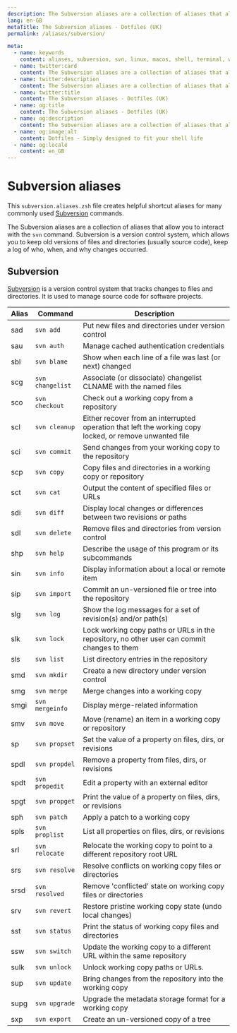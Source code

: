 ```yaml
---
description: The Subversion aliases are a collection of aliases that allow you to interact with the `svn` command. Subversion is a version control system, which allows you to keep old versions of files and directories (usually source code), keep a log of who, when, and why changes occurred.
lang: en-GB
metaTitle: The Subversion aliases - Dotfiles (UK)
permalink: /aliases/subversion/

meta:
  - name: keywords
    content: aliases, subversion, svn, linux, macos, shell, terminal, windows
  - name: twitter:card
    content: The Subversion aliases are a collection of aliases that allow you to interact with the `svn` command. Subversion is a version control system, which allows you to keep old versions of files and directories (usually source code), keep a log of who, when, and why changes occurred.
  - name: twitter:description
    content: The Subversion aliases are a collection of aliases that allow you to interact with the `svn` command. Subversion is a version control system, which allows you to keep old versions of files and directories (usually source code), keep a log of who, when, and why changes occurred.
  - name: twitter:title
    content: The Subversion aliases - Dotfiles (UK)
  - name: og:title
    content: The Subversion aliases - Dotfiles (UK)
  - name: og:description
    content: The Subversion aliases are a collection of aliases that allow you to interact with the `svn` command. Subversion is a version control system, which allows you to keep old versions of files and directories (usually source code), keep a log of who, when, and why changes occurred.
  - name: og:image:alt
    content: Dotfiles - Simply designed to fit your shell life
  - name: og:locale
    content: en_GB
---
```


# Subversion aliases

This `subversion.aliases.zsh` file creates helpful shortcut aliases for many
commonly used [Subversion](https://subversion.apache.org) commands.

The Subversion aliases are a collection of aliases that allow you to interact
with the `svn` command. Subversion is a version control system, which allows you
to keep old versions of files and directories (usually source code), keep a log
of who, when, and why changes occurred.

## Subversion

[Subversion](https://subversion.apache.org) is a version control system that
tracks changes to files and directories. It is used to manage source code for
software projects.

| Alias | Command | Description |
| ----- | ----- | ----- |
| sad | `svn add` | Put new files and directories under version control  |
| sau | `svn auth` | Manage cached authentication credentials  |
| sbl | `svn blame` | Show when each line of a file was last (or next) changed |
| scg | `svn changelist` | Associate (or dissociate) changelist CLNAME with the named files |
| sco | `svn checkout` | Check out a working copy from a repository  |
| scl | `svn cleanup` | Either recover from an interrupted operation that left the working copy locked, or remove unwanted file |
| sci | `svn commit` | Send changes from your working copy to the repository |
| scp | `svn copy` | Copy files and directories in a working copy or repository |
| sct | `svn cat` | Output the content of specified files or URLs |
| sdi | `svn diff` | Display local changes or differences between two revisions or paths |
| sdl | `svn delete` | Remove files and directories from version control |
| shp | `svn help` | Describe the usage of this program or its subcommands |
| sin | `svn info` | Display information about a local or remote item |
| sip | `svn import`  | Commit an un-versioned file or tree into the repository |
| slg | `svn log` | Show the log messages for a set of revision(s) and/or path(s)|
| slk | `svn lock` | Lock working copy paths or URLs in the repository, no other user can commit changes to them |
| sls | `svn list` | List directory entries in the repository |
| smd | `svn mkdir` | Create a new directory under version control |
| smg | `svn merge` | Merge changes into a working copy |
| smgi | `svn mergeinfo` | Display merge-related information  |
| smv | `svn move` | Move (rename) an item in a working copy or repository |
| sp | `svn propset` | Set the value of a property on files, dirs, or revisions |
| spdl | `svn propdel` | Remove a property from files, dirs, or revisions |
| spdt | `svn propedit` | Edit a property with an external editor |
| spgt | `svn propget` | Print the value of a property on files, dirs, or revisions |
| sph | `svn patch` | Apply a patch to a working copy |
| spls | `svn proplist` | List all properties on files, dirs, or revisions |
| srl | `svn relocate` | Relocate the working copy to point to a different repository root URL |
| srs | `svn resolve` | Resolve conflicts on working copy files or directories  |
| srsd | `svn resolved` | Remove 'conflicted' state on working copy files or directories |
| srv | `svn revert` | Restore pristine working copy state (undo local changes) |
| sst | `svn status` | Print the status of working copy files and directories  |
| ssw | `svn switch` | Update the working copy to a different URL within the same repository |
| sulk | `svn unlock` | Unlock working copy paths or URLs. |
| sup | `svn update` | Bring changes from the repository into the working copy |
| supg | `svn upgrade` | Upgrade the metadata storage format for a working copy |
| sxp | `svn export` | Create an un-versioned copy of a tree |

